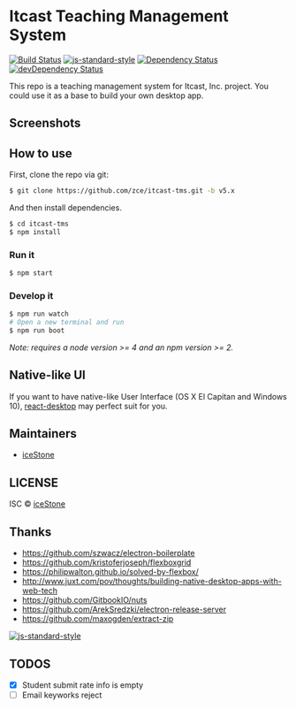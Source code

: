 # Itcast Teaching Management System

[![Build Status](https://travis-ci.org/zce/itcast-tms.svg?branch=v5.x)](https://travis-ci.org/zce/itcast-tms)
[![js-standard-style](https://img.shields.io/badge/code%20style-standard-brightgreen.svg)](http://standardjs.com/)
[![Dependency Status](https://david-dm.org/zce/itcast-tms.svg)](https://david-dm.org/zce/itcast-tms)
[![devDependency Status](https://david-dm.org/zce/itcast-tms/dev-status.svg)](https://david-dm.org/zce/itcast-tms#info=devDependencies)


This repo is a teaching management system for Itcast, Inc. project. You could use it as a base to build your own desktop app.

## Screenshots



## How to use

First, clone the repo via git:

```bash
$ git clone https://github.com/zce/itcast-tms.git -b v5.x
```

And then install dependencies.

```bash
$ cd itcast-tms
$ npm install
```

### Run it

```bash
$ npm start
```

### Develop it

```bash
$ npm run watch
# Open a new terminal and run
$ npm run boot
```

*Note: requires a node version >= 4 and an npm version >= 2.*


## Native-like UI

If you want to have native-like User Interface (OS X El Capitan and Windows 10), [react-desktop](https://github.com/gabrielbull/react-desktop) may perfect suit for you.


## Maintainers

- [iceStone](https://github.com/zce)


## LICENSE

ISC © [iceStone](https://github.com/zce)


## Thanks

- https://github.com/szwacz/electron-boilerplate
- https://github.com/kristoferjoseph/flexboxgrid
- https://philipwalton.github.io/solved-by-flexbox/
- http://www.juxt.com/pov/thoughts/building-native-desktop-apps-with-web-tech
- https://github.com/GitbookIO/nuts
- https://github.com/ArekSredzki/electron-release-server
- https://github.com/maxogden/extract-zip

[![js-standard-style](https://cdn.rawgit.com/feross/standard/master/badge.svg)](https://github.com/feross/standard)

## TODOS

- [x] Student submit rate info is empty
- [ ] Email keyworks reject
